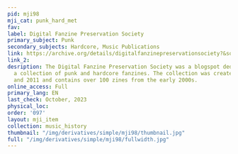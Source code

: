 ```yaml
---
pid: mji98
mji_cat: punk_hard_met
fav: 
label: Digital Fanzine Preservation Society
primary_subject: Punk
secondary_subjects: Hardcore, Music Publications
link: https://archive.org/details/digitalfanzinepreservationsociety?&sort=-week&page=2
link_2: 
desription: The Digital Fanzine Preservation Society was a blogspot dedicated to digitizing
  a collection of punk and hardcore fanzines. The collection was created between 2009
  and 2011 and contains over 100 zines from the early 2000s.
online_access: Full
primary_lang: EN
last_check: October, 2023
physical_loc: 
order: '097'
layout: mji_item
collection: music_history
thumbnail: "/img/derivatives/simple/mji98/thumbnail.jpg"
full: "/img/derivatives/simple/mji98/fullwidth.jpg"
---
```

